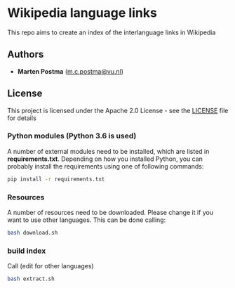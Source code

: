 # Wikipedia language links

This repo aims to create an index of the interlanguage links in Wikipedia

## Authors

* **Marten Postma** (m.c.postma@vu.nl)

## License

This project is licensed under the Apache 2.0 License - see the [LICENSE](LICENSE) file for details

### Python modules (Python 3.6 is used)
A number of external modules need to be installed, which are listed in **requirements.txt**.
Depending on how you installed Python, you can probably install the requirements using one of following commands:
```bash
pip install -r requirements.txt
```

### Resources
A number of resources need to be downloaded. Please change it if you want to use other languages. This can be done calling:
```bash
bash download.sh
```

### build index
Call (edit for other languages)
```bash
bash extract.sh
```
